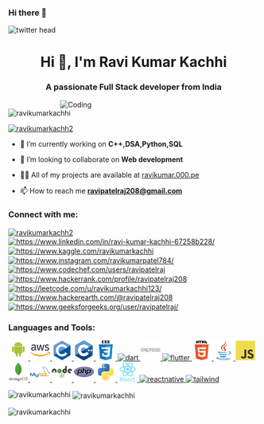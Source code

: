 ### Hi there 👋

<!--
**RaviKumarKachhi/RaviKumarKachhi** is a ✨ _special_ ✨ repository because its `README.md` (this file) appears on your GitHub profile.

Here are some ideas to get you started:

- 🔭 I’m currently working on ...
- 🌱 I’m currently learning ...
- 👯 I’m looking to collaborate on ...
- 🤔 I’m looking for help with ...
- 💬 Ask me about ...
- 📫 How to reach me: ...
- 😄 Pronouns: ...
- ⚡ Fun fact: ...
-->
![twitter head](https://fiverr-res.cloudinary.com/images/t_main1,q_auto,f_auto,q_auto,f_auto/gigs/213674448/original/19b37840ecbb61919bbdb5db3c19cff6ccca2732/teach-mern-stack-web-app-javascript-nodejs-reactjs-material-ui-graphql.png)
<h1 align="center">Hi 👋, I'm Ravi Kumar Kachhi</h1>
<h3 align="center">A passionate Full Stack developer from India</h3>


<img align="right" alt="Coding" width="400" src="https://cdn.dribbble.com/users/1162077/screenshots/3848914/programmer.gif">

<p align="left"> <img src="https://komarev.com/ghpvc/?username=ravikumarkachhi&label=Profile%20views&color=0e75b6&style=flat" alt="ravikumarkachhi" /> </p>

<p align="left"> <a href="https://twitter.com/ravikumarkachh2" target="blank"><img src="https://img.shields.io/twitter/follow/ravikumarkachh2?logo=twitter&style=for-the-badge" alt="ravikumarkachh2" /></a> </p>

- 🔭 I’m currently working on **C++,DSA,Python,SQL**

- 👯 I’m looking to collaborate on **Web development**

- 👨‍💻 All of my projects are available at [ravikumar.000.pe](ravikumar.000.pe)

- 📫 How to reach me **ravipatelraj208@gmail.com**

<h3 align="left">Connect with me:</h3>
<p align="left">
<a href="https://twitter.com/ravikumarkachh2" target="blank"><img align="center" src="https://raw.githubusercontent.com/rahuldkjain/github-profile-readme-generator/master/src/images/icons/Social/twitter.svg" alt="ravikumarkachh2" height="30" width="40" /></a>
<a href="https://linkedin.com/in/https://www.linkedin.com/in/ravi-kumar-kachhi-67258b228/" target="blank"><img align="center" src="https://raw.githubusercontent.com/rahuldkjain/github-profile-readme-generator/master/src/images/icons/Social/linked-in-alt.svg" alt="https://www.linkedin.com/in/ravi-kumar-kachhi-67258b228/" height="30" width="40" /></a>
<a href="https://kaggle.com/https://www.kaggle.com/ravikumarkachhi" target="blank"><img align="center" src="https://raw.githubusercontent.com/rahuldkjain/github-profile-readme-generator/master/src/images/icons/Social/kaggle.svg" alt="https://www.kaggle.com/ravikumarkachhi" height="30" width="40" /></a>
<a href="https://instagram.com/https://www.instagram.com/ravikumarpatel784/" target="blank"><img align="center" src="https://raw.githubusercontent.com/rahuldkjain/github-profile-readme-generator/master/src/images/icons/Social/instagram.svg" alt="https://www.instagram.com/ravikumarpatel784/" height="30" width="40" /></a>
<a href="https://www.codechef.com/users/https://www.codechef.com/users/ravipatelraj" target="blank"><img align="center" src="https://cdn.jsdelivr.net/npm/simple-icons@3.1.0/icons/codechef.svg" alt="https://www.codechef.com/users/ravipatelraj" height="30" width="40" /></a>
<a href="https://www.hackerrank.com/https://www.hackerrank.com/profile/ravipatelraj208" target="blank"><img align="center" src="https://raw.githubusercontent.com/rahuldkjain/github-profile-readme-generator/master/src/images/icons/Social/hackerrank.svg" alt="https://www.hackerrank.com/profile/ravipatelraj208" height="30" width="40" /></a>
<a href="https://www.leetcode.com/https://leetcode.com/u/ravikumarkachhi123/" target="blank"><img align="center" src="https://raw.githubusercontent.com/rahuldkjain/github-profile-readme-generator/master/src/images/icons/Social/leet-code.svg" alt="https://leetcode.com/u/ravikumarkachhi123/" height="30" width="40" /></a>
<a href="https://www.hackerearth.com/https://www.hackerearth.com/@ravipatelraj208" target="blank"><img align="center" src="https://raw.githubusercontent.com/rahuldkjain/github-profile-readme-generator/master/src/images/icons/Social/hackerearth.svg" alt="https://www.hackerearth.com/@ravipatelraj208" height="30" width="40" /></a>
<a href="https://auth.geeksforgeeks.org/user/https://www.geeksforgeeks.org/user/ravipatelraj/" target="blank"><img align="center" src="https://raw.githubusercontent.com/rahuldkjain/github-profile-readme-generator/master/src/images/icons/Social/geeks-for-geeks.svg" alt="https://www.geeksforgeeks.org/user/ravipatelraj/" height="30" width="40" /></a>
</p>

<h3 align="left">Languages and Tools:</h3>
<p align="left"> <a href="https://developer.android.com" target="_blank" rel="noreferrer"> <img src="https://raw.githubusercontent.com/devicons/devicon/master/icons/android/android-original-wordmark.svg" alt="android" width="40" height="40"/> </a> <a href="https://aws.amazon.com" target="_blank" rel="noreferrer"> <img src="https://raw.githubusercontent.com/devicons/devicon/master/icons/amazonwebservices/amazonwebservices-original-wordmark.svg" alt="aws" width="40" height="40"/> </a> <a href="https://www.cprogramming.com/" target="_blank" rel="noreferrer"> <img src="https://raw.githubusercontent.com/devicons/devicon/master/icons/c/c-original.svg" alt="c" width="40" height="40"/> </a> <a href="https://www.w3schools.com/cpp/" target="_blank" rel="noreferrer"> <img src="https://raw.githubusercontent.com/devicons/devicon/master/icons/cplusplus/cplusplus-original.svg" alt="cplusplus" width="40" height="40"/> </a> <a href="https://www.w3schools.com/css/" target="_blank" rel="noreferrer"> <img src="https://raw.githubusercontent.com/devicons/devicon/master/icons/css3/css3-original-wordmark.svg" alt="css3" width="40" height="40"/> </a> <a href="https://dart.dev" target="_blank" rel="noreferrer"> <img src="https://www.vectorlogo.zone/logos/dartlang/dartlang-icon.svg" alt="dart" width="40" height="40"/> </a> <a href="https://expressjs.com" target="_blank" rel="noreferrer"> <img src="https://raw.githubusercontent.com/devicons/devicon/master/icons/express/express-original-wordmark.svg" alt="express" width="40" height="40"/> </a> <a href="https://flutter.dev" target="_blank" rel="noreferrer"> <img src="https://www.vectorlogo.zone/logos/flutterio/flutterio-icon.svg" alt="flutter" width="40" height="40"/> </a> <a href="https://www.w3.org/html/" target="_blank" rel="noreferrer"> <img src="https://raw.githubusercontent.com/devicons/devicon/master/icons/html5/html5-original-wordmark.svg" alt="html5" width="40" height="40"/> </a> <a href="https://www.java.com" target="_blank" rel="noreferrer"> <img src="https://raw.githubusercontent.com/devicons/devicon/master/icons/java/java-original.svg" alt="java" width="40" height="40"/> </a> <a href="https://developer.mozilla.org/en-US/docs/Web/JavaScript" target="_blank" rel="noreferrer"> <img src="https://raw.githubusercontent.com/devicons/devicon/master/icons/javascript/javascript-original.svg" alt="javascript" width="40" height="40"/> </a> <a href="https://www.mongodb.com/" target="_blank" rel="noreferrer"> <img src="https://raw.githubusercontent.com/devicons/devicon/master/icons/mongodb/mongodb-original-wordmark.svg" alt="mongodb" width="40" height="40"/> </a> <a href="https://www.mysql.com/" target="_blank" rel="noreferrer"> <img src="https://raw.githubusercontent.com/devicons/devicon/master/icons/mysql/mysql-original-wordmark.svg" alt="mysql" width="40" height="40"/> </a> <a href="https://nodejs.org" target="_blank" rel="noreferrer"> <img src="https://raw.githubusercontent.com/devicons/devicon/master/icons/nodejs/nodejs-original-wordmark.svg" alt="nodejs" width="40" height="40"/> </a> <a href="https://www.php.net" target="_blank" rel="noreferrer"> <img src="https://raw.githubusercontent.com/devicons/devicon/master/icons/php/php-original.svg" alt="php" width="40" height="40"/> </a> <a href="https://www.python.org" target="_blank" rel="noreferrer"> <img src="https://raw.githubusercontent.com/devicons/devicon/master/icons/python/python-original.svg" alt="python" width="40" height="40"/> </a> <a href="https://reactjs.org/" target="_blank" rel="noreferrer"> <img src="https://raw.githubusercontent.com/devicons/devicon/master/icons/react/react-original-wordmark.svg" alt="react" width="40" height="40"/> </a> <a href="https://reactnative.dev/" target="_blank" rel="noreferrer"> <img src="https://reactnative.dev/img/header_logo.svg" alt="reactnative" width="40" height="40"/> </a> <a href="https://tailwindcss.com/" target="_blank" rel="noreferrer"> <img src="https://www.vectorlogo.zone/logos/tailwindcss/tailwindcss-icon.svg" alt="tailwind" width="40" height="40"/> </a> </p>

<p><img align="left" src="https://github-readme-stats.vercel.app/api/top-langs?username=ravikumarkachhi&show_icons=true&locale=en&layout=compact" alt="ravikumarkachhi" /></p>

<p>&nbsp;<img align="center" src="https://github-readme-stats.vercel.app/api?username=ravikumarkachhi&show_icons=true&locale=en" alt="ravikumarkachhi" /></p>

<p><img align="center" src="https://github-readme-streak-stats.herokuapp.com/?user=ravikumarkachhi&" alt="ravikumarkachhi" /></p>

